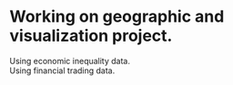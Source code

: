 # Working on geographic and visualization project.  

Using economic inequality data.  
Using financial trading data.  
